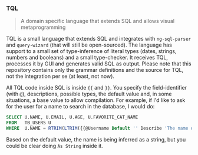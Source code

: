 ### TQL

> A domain specific language that extends SQL and allows visual metaprogramming

TQL is a small language that extends SQL and integrates with `ng-sql-parser` and `query-wizard` (that will still be open-sourced). The language has support to a small set of type-inference of literal types (dates, strings, numbers and booleans) and a small type-checker. It receives TQL, processes it by GUI and generates valid SQL as output. Please note that this repository contains only the grammar definitions and the source for TQL, not the integration per se (at least, not now).

All TQL code inside SQL is inside `{{` and `}}`. You specify the field-identifier (with `@`), descriptions, possible types, the default value and, in some situations, a base value to allow compilation. For example, if I'd like to ask for the user for a name to search in the database, I would do:

```sql
SELECT U.NAME, U.EMAIL, U.AGE, U.FAVORITE_CAT_NAME
FROM   TB_USERS U
WHERE  U.NAME = RTRIM(LTRIM({{@Username Default '' Describe 'The name of the user to search'}}))
```

Based on the default value, the name is being inferred as a string, but you could be clear doing `As String` inside it.
